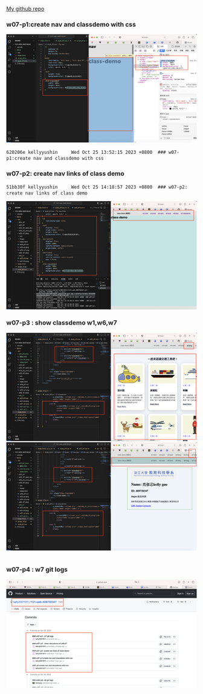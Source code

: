 
[My github repo](https://github.com/kelly20011011/1121-web-409730347.git)

### w07-p1:create nav and classdemo with css

![](w07-p1.png)

```
620206e kellyyushin     Wed Oct 25 13:52:15 2023 +0800  ### w07-p1:create nav and classdemo with css
```

### w07-p2: create nav links of class demo
```
51bb30f kellyyushin     Wed Oct 25 14:18:57 2023 +0800  ### w07-p2: create nav links of class demo
```
![](w07-p2.png)

### w07-p3 : show classdemo w1,w6,w7
![](w07-p3-1.png)
![](w07-p3-2.png)
```

```
### w07-p4 : w7 git logs
![](w07-p4.png)
```

```